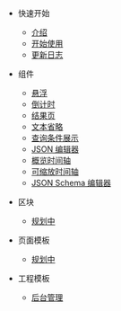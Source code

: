 <!-- 侧边栏 -->

- 快速开始

  - [介绍](base-quickstart.md)
  - [开始使用](base-usage.md)
  - [更新日志](change-log.md)

- 组件

  - [悬浮](./components/sticky.md)
  - [倒计时](./components/count-down.md)
  - [结果页](./components/result.md)
  - [文本省略](./components/ellipsis.md)
  - [查询条件展示](./components/query-tags.md)
  - [JSON 编辑器](./components/json-editor.md)
  - [概览时间轴](./components/overview-timeline.md)
  - [可缩放时间轴](./components/brush-timeline.md)
  - [JSON Schema 编辑器](./components/jsonschema-editor.md)

- 区块

  - [规划中](./README.md)

- 页面模板

  - [规划中](./README.md)

- 工程模板

  - [后台管理](./admin-template.md)
